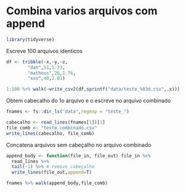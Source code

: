 Combina varios arquivos com append
================

``` r
library(tidyverse)
```

Escreve 100 arquivos identicos

``` r
df <- tribble(~x,~y,~z,
        "dan",51,1.73,
        "matheus",26,1.76,
        "xxx",40,2.01)

1:100 %>% walk(~write_csv2(df,sprintf("data/teste_%03d.csv",.x)))
```

Obtem cabecalho do 1o arquivo e o escreve no arquivo combinado

``` r
fnames <- fs::dir_ls("data",regexp = "teste_")

cabecalho <- read_lines(fnames[1])[1]
file_comb <- "teste_combinado.csv"
write_lines(cabecalho, file_comb)
```

Concatena arquivos sem cabeçalho no arquivo combinado

``` r
append_body <- function(file_in, file_out) file_in %>%
  read_lines %>%
  tail(-1) %>% # remove cabeçalho
  write_lines(file_out,append=T)

fnames %>% walk(append_body,file_comb)
```
